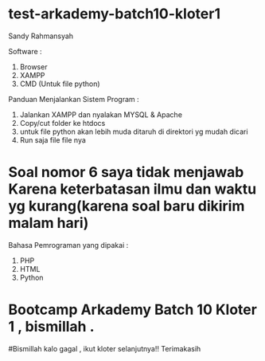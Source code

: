 # test-arkademy-batch10-kloter1
Sandy Rahmansyah

Software :

1. Browser
2. XAMPP
3. CMD (Untuk file python)


Panduan Menjalankan Sistem Program :

1. Jalankan XAMPP dan nyalakan MYSQL & Apache
2. Copy/cut folder ke htdocs
3. untuk file python akan lebih muda ditaruh di direktori yg mudah dicari
4. Run saja file file nya

# Soal nomor 6 saya tidak menjawab Karena keterbatasan ilmu dan waktu yg kurang(karena soal baru dikirim malam hari)

Bahasa Pemrograman yang dipakai :
1. PHP
2. HTML
3. Python

# Bootcamp Arkademy Batch 10 Kloter 1 , bismillah .
#Bismillah kalo gagal , ikut kloter selanjutnya!! Terimakasih
